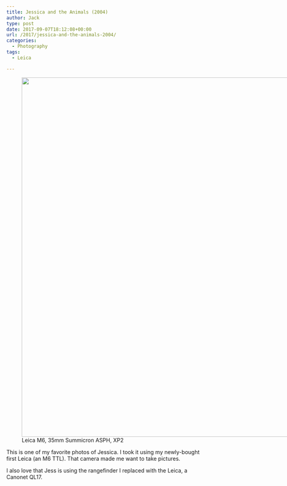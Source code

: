 ```yaml
---
title: Jessica and the Animals (2004)
author: Jack
type: post
date: 2017-09-07T18:12:08+00:00
url: /2017/jessica-and-the-animals-2004/
categories:
  - Photography
tags:
  - Leica

---
```

<figure id="attachment_27" style="width: 1280px" class="wp-caption alignnone"><img class="size-full wp-image-27" src="http://photos.baty.net/wp-content/uploads/2017/09/Jess-with-Rangefinder.-2004.jpg" alt="" width="1280" height="936" srcset="https://jack.baty.net/wp-content/uploads/2017/09/Jess-with-Rangefinder.-2004.jpg 1280w, https://jack.baty.net/wp-content/uploads/2017/09/Jess-with-Rangefinder.-2004-300x219.jpg 300w, https://jack.baty.net/wp-content/uploads/2017/09/Jess-with-Rangefinder.-2004-768x562.jpg 768w, https://jack.baty.net/wp-content/uploads/2017/09/Jess-with-Rangefinder.-2004-1024x749.jpg 1024w, https://jack.baty.net/wp-content/uploads/2017/09/Jess-with-Rangefinder.-2004-750x548.jpg 750w" sizes="(max-width: 1280px) 100vw, 1280px" /><figcaption class="wp-caption-text">Leica M6, 35mm Summicron ASPH, XP2</figcaption></figure>

This is one of my favorite photos of Jessica. I took it using my newly-bought first Leica (an M6 TTL). That camera made me want to take pictures.

I also love that Jess is using the rangefinder I replaced with the Leica, a Canonet QL17.

&nbsp;